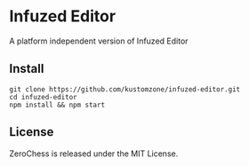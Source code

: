 Infuzed Editor
==============

A platform independent version of Infuzed Editor

## Install

```
git clone https://github.com/kustomzone/infuzed-editor.git
cd infuzed-editor
npm install && npm start
```

License
--------------------------------------

ZeroChess is released under the MIT License.
